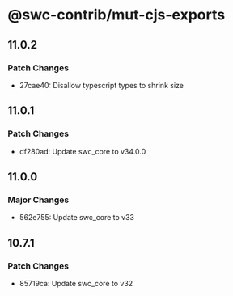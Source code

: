 # @swc-contrib/mut-cjs-exports

## 11.0.2

### Patch Changes

- 27cae40: Disallow typescript types to shrink size

## 11.0.1

### Patch Changes

- df280ad: Update swc_core to v34.0.0

## 11.0.0

### Major Changes

- 562e755: Update swc_core to v33

## 10.7.1

### Patch Changes

- 85719ca: Update swc_core to v32
